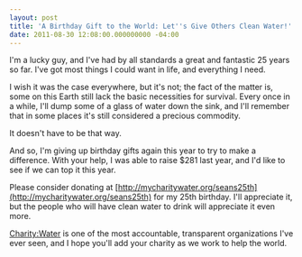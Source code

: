 ```yaml
---
layout: post
title: 'A Birthday Gift to the World: Let''s Give Others Clean Water!'
date: 2011-08-30 12:08:00.000000000 -04:00
---
```

I'm a lucky guy, and I've had by all standards a great and fantastic 25 years so far. I've got most things I could want in life, and everything I need.

I wish it was the case everywhere, but it's not; the fact of the matter is, some on this Earth still lack the basic necessities for survival. Every once in a while, I'll dump some of a glass of water down the sink, and I'll remember that in some places it's still considered a precious commodity.

It doesn't have to be that way.

And so, I'm giving up birthday gifts again this year to try to make a difference. With your help, I was able to raise $281 last year, and I'd like to see if we can top it this year.

Please consider donating at [http://mycharitywater.org/seans25th](http://mycharitywater.org/seans25th)  for my 25th birthday. I'll appreciate it, but the people who will have clean water to drink will appreciate it even more.

[Charity:Water](http://mycharitywater.org) is one of the most accountable, transparent organizations I've ever seen, and I hope you'll add your charity as we work to help the world.
